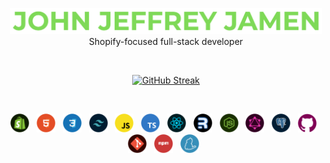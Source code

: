 <!--Name-->

<p align="center">
    <img src="assets/name.png" alt="jj-jamen" width="500"/>
    <span>Shopify-focused full-stack developer</span>
</p>

<br>

<!--Streak-->

<p align="center">
  <a href="https://git.io/streak-stats"><img src="https://streak-stats.demolab.com?user=jj-jamen&theme=merko&hide_border=true&short_numbers=true&mode=weekly&card_height=170&background=0D1117" alt="GitHub Streak" /></a>
</p>

<br>

<!--Tech Stack and Tools-->

<p align="center">
<img src="assets/shopify.png" alt="Shopify" width="30"/> &nbsp;
<img src="assets/html.png" alt="html" width="30"/> &nbsp;
<img src="assets/css.png" alt="css" width="30"/> &nbsp;
<img src="assets/tailwind-css.png" alt="tailwind" width="30"/> &nbsp;
<img src="assets/javascript.png" alt="JavaScript" width="30"/> &nbsp;
<img src="assets/typescript.png" alt="typescript" width="30"/> &nbsp;
<img src="assets/react-js.png" alt="react" width="30"/> &nbsp;
<img src="assets/remix.png" alt="remix" width="30"/> &nbsp;
<img src="assets/node-js.png" alt="node" width="30"/> &nbsp;
<img src="assets/graphQL.png" alt="graph" width="30"/> &nbsp;
<img src="assets/postgreSQL.png" alt="postgresql" width="30"/> &nbsp;
<img src="assets/github.png" alt="github" width="30"/> &nbsp;
<img src="assets/git.png" alt="git" width="30"/> &nbsp;
<img src="assets/npm.png" alt="npm" width="30"/> &nbsp;
<img src="assets/yarn.png" alt="yarn" width="30"/> &nbsp;
</p>



<!--Projects-->